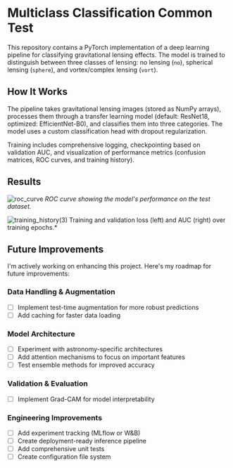 # Multiclass Classification Common Test
This repository contains a PyTorch implementation of a deep learning pipeline for classifying gravitational lensing effects. The model is trained to distinguish between three classes of lensing: no lensing (`no`), spherical lensing (`sphere`), and vortex/complex lensing (`vort`).

## How It Works

The pipeline takes gravitational lensing images (stored as NumPy arrays), processes them through a transfer learning model (default: ResNet18, optimized: EfficientNet-B0), and classifies them into three categories. The model uses a custom classification head with dropout regularization.

Training includes comprehensive logging, checkpointing based on validation AUC, and visualization of performance metrics (confusion matrices, ROC curves, and training history).

## Results
![roc_curve](https://github.com/user-attachments/assets/2dc9b3da-b8c5-4c01-a772-71e34382c787)
*ROC curve showing the model's performance on the test dataset.*

![training_history(3)](https://github.com/user-attachments/assets/ec572c70-e34b-4993-b51e-79696f3f7d6f)
Training and validation loss (left) and AUC (right) over training epochs.*


## Future Improvements

I'm actively working on enhancing this project. Here's my roadmap for future improvements:

### Data Handling & Augmentation
- [ ] Implement test-time augmentation for more robust predictions
- [ ] Add caching for faster data loading

### Model Architecture
- [ ] Experiment with astronomy-specific architectures
- [ ] Add attention mechanisms to focus on important features
- [ ] Test ensemble methods for improved accuracy

### Validation & Evaluation
- [ ] Implement Grad-CAM for model interpretability

### Engineering Improvements
- [ ] Add experiment tracking (MLflow or W&B)
- [ ] Create deployment-ready inference pipeline
- [ ] Add comprehensive unit tests
- [ ] Create configuration file system
